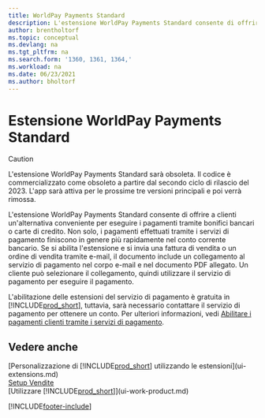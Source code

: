 ```yaml
---
title: WorldPay Payments Standard
description: L'estensione WorldPay Payments Standard consente di offrire a clienti un'alternativa conveniente per eseguire i pagamenti tramite bonifici bancari o carte di credito.
author: brentholtorf
ms.topic: conceptual
ms.devlang: na
ms.tgt_pltfrm: na
ms.search.form: '1360, 1361, 1364,'
ms.workload: na
ms.date: 06/23/2021
ms.author: bholtorf
---
```

# <a name="the-worldpay-payments-standard-extension"></a>Estensione WorldPay Payments Standard

> [!CAUTION]
> L'estensione WorldPay Payments Standard sarà obsoleta. Il codice è commercializzato come obsoleto a partire dal secondo ciclo di rilascio del 2023. L'app sarà attiva per le prossime tre versioni principali e poi verrà rimossa.   

L'estensione WorldPay Payments Standard consente di offrire a clienti un'alternativa conveniente per eseguire i pagamenti tramite bonifici bancari o carte di credito. Non solo, i pagamenti effettuati tramite i servizi di pagamento finiscono in genere più rapidamente nel conto corrente bancario.
Se si abilita l'estensione e si invia una fattura di vendita o un ordine di vendita tramite e-mail, il documento include un collegamento al servizio di pagamento nel corpo e-mail e nel documento PDF allegato. Un cliente può selezionare il collegamento, quindi utilizzare il servizio di pagamento per eseguire il pagamento.

L'abilitazione delle estensioni del servizio di pagamento è gratuita in [!INCLUDE[prod_short](includes/prod_short.md)], tuttavia, sarà necessario contattare il servizio di pagamento per ottenere un conto. Per ulteriori informazioni, vedi [Abilitare i pagamenti clienti tramite i servizi di pagamento](sales-how-enable-payment-service-extensions.md).

## <a name="see-also"></a>Vedere anche

[Personalizzazione di [!INCLUDE[prod_short](includes/prod_short.md)] utilizzando le estensioni](ui-extensions.md)  
[Setup Vendite](sales-setup-sales.md)  
[Utilizzare [!INCLUDE[prod_short](includes/prod_short.md)]](ui-work-product.md)  

[!INCLUDE[footer-include](includes/footer-banner.md)]
